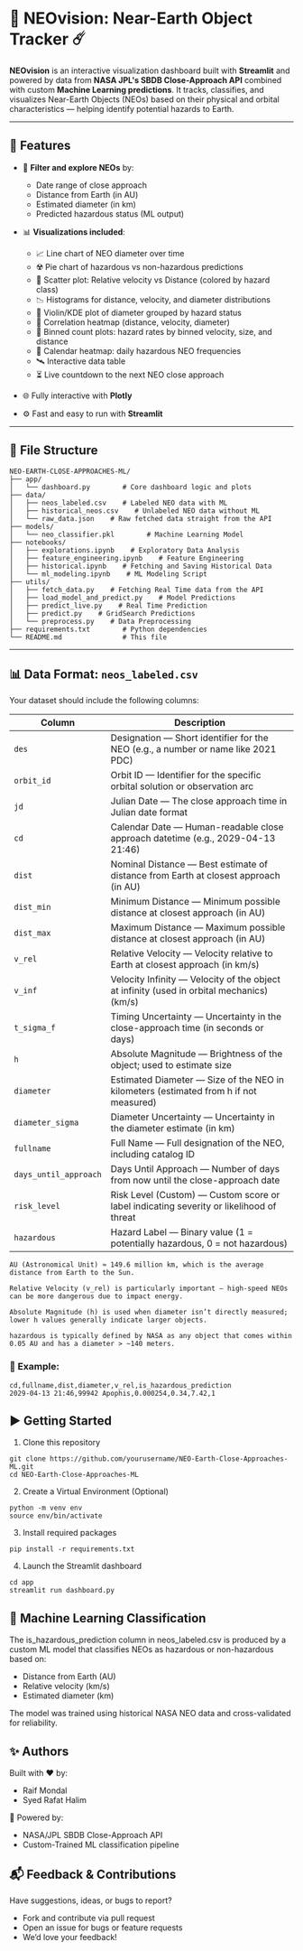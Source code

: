 # 🌌 NEOvision: Near-Earth Object Tracker ☄️

**NEOvision** is an interactive visualization dashboard built with **Streamlit** and powered by data from **NASA JPL's SBDB Close-Approach API** combined with custom **Machine Learning predictions**. It tracks, classifies, and visualizes Near-Earth Objects (NEOs) based on their physical and orbital characteristics — helping identify potential hazards to Earth.

---

## 🚀 Features

- 🔎 **Filter and explore NEOs** by:
  - Date range of close approach
  - Distance from Earth (in AU)
  - Estimated diameter (in km)
  - Predicted hazardous status (ML output)
- 📊 **Visualizations included**:
  - 📈 Line chart of NEO diameter over time
  - ☢️ Pie chart of hazardous vs non-hazardous predictions
  - 📏 Scatter plot: Relative velocity vs Distance (colored by hazard class)
  - 📉 Histograms for distance, velocity, and diameter distributions
  - 🔄 Violin/KDE plot of diameter grouped by hazard status
  - 🧊 Correlation heatmap (distance, velocity, diameter)
  - 🧮 Binned count plots: hazard rates by binned velocity, size, and distance
  - 📅 Calendar heatmap: daily hazardous NEO frequencies
  - 🛰️ Interactive data table
  - ⏳ Live countdown to the next NEO close approach

- 🌐 Fully interactive with **Plotly**
- ⚙️ Fast and easy to run with **Streamlit**

---

## 📂 File Structure
```
NEO-EARTH-CLOSE-APPROACHES-ML/                  
├── app/
│   └── dashboard.py        # Core dashboard logic and plots
├── data/
│   ├── neos_labeled.csv    # Labeled NEO data with ML
│   ├── historical_neos.csv    # Unlabeled NEO data without ML
│   └── raw_data.json    # Raw fetched data straight from the API
├── models/
│   └── neo_classifier.pkl        # Machine Learning Model
├── notebooks/
│   ├── explorations.ipynb    # Exploratory Data Analysis
│   ├── feature_engineering.ipynb    # Feature Engineering
│   ├── historical.ipynb    # Fetching and Saving Historical Data
│   └── ml_modeling.ipynb    # ML Modeling Script
├── utils/
│   ├── fetch_data.py    # Fetching Real Time data from the API
│   ├── load_model_and_predict.py    # Model Predictions
│   ├── predict_live.py    # Real Time Prediction
│   ├── predict.py    # GridSearch Predictions
│   └── preprocess.py    # Data Preprocessing
├── requirements.txt        # Python dependencies
└── README.md               # This file
```
---

## 📊 Data Format: `neos_labeled.csv`

Your dataset should include the following columns:

| Column                 | Description                                  |
|------------------------|----------------------------------------------|
| `des`                   | Designation — Short identifier for the NEO (e.g., a number or name like 2021 PDC) |
| `orbit_id`             | Orbit ID — Identifier for the specific orbital solution or observation arc|
| `jd`                 | Julian Date — The close approach time in Julian date format |
| `cd`             | Calendar Date — Human-readable close approach datetime (e.g., 2029-04-13 21:46)|
| `dist`                | Nominal Distance — Best estimate of distance from Earth at closest approach (in AU)|
| `dist_min` | Minimum Distance — Minimum possible distance at closest approach (in AU)|
| `dist_max` | Maximum Distance — Maximum possible distance at closest approach (in AU)|
|`v_rel`| Relative Velocity — Velocity relative to Earth at closest approach (in km/s)|
|`v_inf`| Velocity Infinity — Velocity of the object at infinity (used in orbital mechanics) (km/s)|
|`t_sigma_f`| Timing Uncertainty — Uncertainty in the close-approach time (in seconds or days)|
|`h`| Absolute Magnitude — Brightness of the object; used to estimate size|
|`diameter`| Estimated Diameter — Size of the NEO in kilometers (estimated from h if not measured)|
|`diameter_sigma`| Diameter Uncertainty — Uncertainty in the diameter estimate (in km)|
|`fullname`| Full Name — Full designation of the NEO, including catalog ID|
|`days_until_approach`| Days Until Approach — Number of days from now until the close-approach date|
|`risk_level`| Risk Level (Custom) — Custom score or label indicating severity or likelihood of threat|
|`hazardous`| Hazard Label — Binary value (1 = potentially hazardous, 0 = not hazardous)|

```
AU (Astronomical Unit) ≈ 149.6 million km, which is the average distance from Earth to the Sun.

Relative Velocity (v_rel) is particularly important — high-speed NEOs can be more dangerous due to impact energy.

Absolute Magnitude (h) is used when diameter isn’t directly measured; lower h values generally indicate larger objects.

hazardous is typically defined by NASA as any object that comes within 0.05 AU and has a diameter > ~140 meters.
```

### 📁 Example:

```csv
cd,fullname,dist,diameter,v_rel,is_hazardous_prediction
2029-04-13 21:46,99942 Apophis,0.000254,0.34,7.42,1
```
## ▶️ Getting Started

1. Clone this repository
```
git clone https://github.com/yourusername/NEO-Earth-Close-Approaches-ML.git
cd NEO-Earth-Close-Approaches-ML
```

2. Create a Virtual Environment (Optional)
```
python -m venv env
source env/bin/activate
```

3. Install required packages
```
pip install -r requirements.txt
```

4. Launch the Streamlit dashboard
```
cd app
streamlit run dashboard.py
```

## 🤖 Machine Learning Classification

The is_hazardous_prediction column in neos_labeled.csv is produced by a custom ML model that classifies NEOs as hazardous or non-hazardous based on:
- Distance from Earth (AU)
- Relative velocity (km/s)
- Estimated diameter (km)

The model was trained using historical NASA NEO data and cross-validated for reliability.

## ✨ Authors

Built with ❤️ by:
- Raif Mondal
- Syed Rafat Halim

🔗 Powered by:
- NASA/JPL SBDB Close-Approach API
- Custom-Trained ML classification pipeline

## 📬 Feedback & Contributions

Have suggestions, ideas, or bugs to report?
- Fork and contribute via pull request
- Open an issue for bugs or feature requests
- We’d love your feedback!


